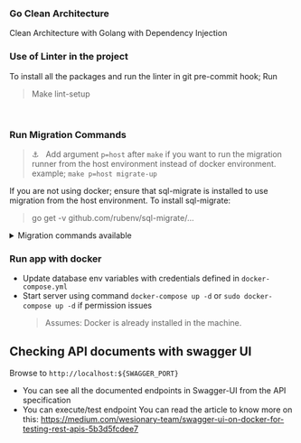 ### Go Clean Architecture
Clean Architecture with Golang with Dependency Injection


### Use of Linter in the project
To install all the packages and run the linter in git pre-commit hook; Run
> Make lint-setup
<br/>


### Run Migration Commands
> ⚓️ &nbsp; Add argument `p=host` after `make` if you want to run the migration runner from the host environment instead of docker environment. example; `make p=host migrate-up`

If you are not using docker; ensure that sql-migrate is installed to use migration from the host environment.
To install sql-migrate:
> go get -v github.com/rubenv/sql-migrate/...

<details>
    <summary>Migration commands available</summary>

| Command              | Desc                                                       |
| -------------------- | ---------------------------------------------------------- |
| `make migrate-status`| Show migration status                                      |
| `make migrate-up`    | Migrates the database to the most recent version available |
| `make migrate-down`  | Undo a database migration                                  |
| `make redo`          | Reapply the last migration                                 |
| `make create`        | Create new migration file                                  |

</details>


### Run app with docker
- Update database env variables with credentials defined in `docker-compose.yml`
- Start server using command `docker-compose up -d` or `sudo docker-compose up -d` if permission issues
    > Assumes: Docker is already installed in the machine. 

## Checking API documents with swagger UI
Browse to `http://localhost:${SWAGGER_PORT}`
- You can see all the documented endpoints in Swagger-UI from the API specification
- You can execute/test endpoint
You can read the article to know more on this: https://medium.com/wesionary-team/swagger-ui-on-docker-for-testing-rest-apis-5b3d5fcdee7